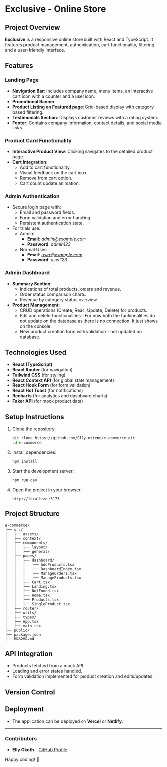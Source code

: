 # Exclusive - Online Store

## Project Overview
**Exclusive** is a responsive online store built with React and TypeScript. It features product management, authentication, cart functionality, filtering, and a user-friendly interface.

## Features
### Landing Page
- **Navigation Bar**: Includes company name, menu items, an interactive cart icon with a counter and a user icon.
- **Promotional Banner**
- **Product Listing on Featured page**: Grid-based display with category based filtering.
- **Testimonials Section**: Displays customer reviews with a rating system.
- **Footer**: Contains company information, contact details, and social media links.

### Product Card Functionality
- **Interactive Product View**: Clicking navigates to the detailed product page.
- **Cart Integration**:
  - Add to cart functionality.
  - Visual feedback on the cart icon.
  - Remove from cart option.
  - Cart count update animation.

### Admin Authentication
- Secure login page with:
  - Email and password fields.
  - Form validation and error handling.
  - Persistent authentication state.
- For trials use:
  - Admin:
    - **Email**: *admin@example.com*
    - **Password**: *admin123*
  - Normal User:
    - **Email**: *user@example.com*
    - **Password**: *user123*

### Admin Dashboard
- **Summary Section**:
  - Indications of total products, orders and revenue.
  - Order status comparison charts.
  - Revenue by category status overview.
- **Product Management**:
  - CRUD operations (Create, Read, Update, Delete) for products.
  - Edit and delete functionalities - For now both the funtiionalities do not update on the database as there is no connection. It just shows on the console.
  - New product creation form with validation - not updated on database.

## Technologies Used
- **React (TypeScript)**
- **React Router** (for navigation)
- **Tailwind CSS** (for styling)
- **React Context API** (for global state management)
- **React Hook Form** (for form validation)
- **React Hot Toast** (for notifications)
- **Recharts** (for analytics and dashboard charts)
- **Faker API** (for mock product data)

## Setup Instructions
1. Clone the repository:
   ```sh
   git clone https://github.com/Elly-otieno/e-commerce.git
   cd e-commerce
   ```
2. Install dependencies:
   ```sh
   npm install
   ```
3. Start the development server:
   ```sh
   npm run dev
   ```
4. Open the project in your browser:
   ```
   http://localhost:5173
   ```

## Project Structure
```
e-commerce/
│── src/
│   ├── assets/
│   ├── context/
│   ├── components/
│   │   ├── layout/
│   │   ├── general/
│   ├── pages/
│   │   ├── dashboard/
│   │   │   ├── AddProducts.tsx
│   │   │   ├── DashboardIndex.tsx
│   │   │   ├── ManageOrders.tsx
│   │   │   ├── ManageProducts.tsx
│   │   ├── Cart.tsx
│   │   ├── Landing.tsx
│   │   ├── NotFound.tsx
│   │   ├── Home.tsx
│   │   ├── Products.tsx
│   │   ├── SingleProduct.tsx
│   ├── router/
│   ├── utils/
│   ├── types/
│   ├── App.tsx
│   ├── main.tsx
│── public/
│── package.json
│── README.md
```

## API Integration
- Products fetched from a mock API.
- Loading and error states handled.
- Form validation implemented for product creation and edits/updates.

## Version Control


## Deployment
- The application can be deployed on **Vercel** or **Netlify**.

---

### Contributors
- **Elly Okoth** - [GitHub Profile](https://github.com/Elly-otieno)

Happy coding! 🚀
